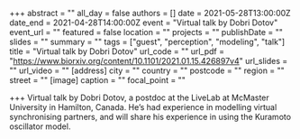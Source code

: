 +++
abstract = ""
all_day = false
authors = []
date = 2021-05-28T13:00:00Z
date_end = 2021-04-28T14:00:00Z
event = "Virtual talk by Dobri Dotov"
event_url = ""
featured = false
location = ""
projects = ""
publishDate = ""
slides = ""
summary = ""
tags = ["guest", "perception", "modeling", "talk"]
title = "Virtual talk by Dobri Dotov"
url_code = ""
url_pdf = "https://www.biorxiv.org/content/10.1101/2021.01.15.426897v4"
url_slides = ""
url_video = ""
[address]
city = ""
country = ""
postcode = ""
region = ""
street = ""
[image]
caption = ""
focal_point = ""

+++
Virtual talk by Dobri Dotov, a postdoc at the LiveLab at McMaster University in Hamilton, Canada. He’s had experience in modelling virtual synchronising partners, and will share his experience in using the Kuramoto oscillator model.